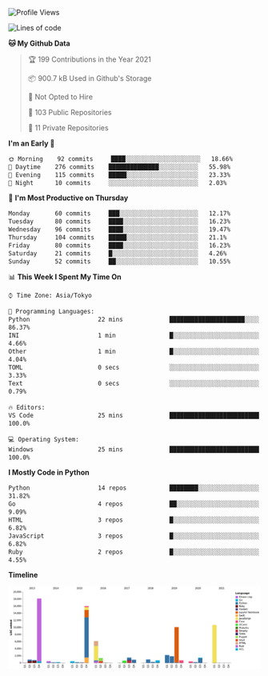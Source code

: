 <!--START_SECTION:waka-->
![Profile Views](http://img.shields.io/badge/Profile%20Views-1-blue)

![Lines of code](https://img.shields.io/badge/From%20Hello%20World%20I%27ve%20Written-77854%20lines%20of%20code-blue)

**🐱 My Github Data** 

> 🏆 199 Contributions in the Year 2021
 > 
> 📦 900.7 kB Used in Github's Storage 
 > 
> 🚫 Not Opted to Hire
 > 
> 📜 103 Public Repositories 
 > 
> 🔑 11 Private Repositories  
 > 
**I'm an Early 🐤** 

```text
🌞 Morning    92 commits     ████░░░░░░░░░░░░░░░░░░░░░   18.66% 
🌆 Daytime    276 commits    ██████████████░░░░░░░░░░░   55.98% 
🌃 Evening    115 commits    █████░░░░░░░░░░░░░░░░░░░░   23.33% 
🌙 Night      10 commits     ░░░░░░░░░░░░░░░░░░░░░░░░░   2.03%

```
📅 **I'm Most Productive on Thursday** 

```text
Monday       60 commits     ███░░░░░░░░░░░░░░░░░░░░░░   12.17% 
Tuesday      80 commits     ████░░░░░░░░░░░░░░░░░░░░░   16.23% 
Wednesday    96 commits     ████░░░░░░░░░░░░░░░░░░░░░   19.47% 
Thursday     104 commits    █████░░░░░░░░░░░░░░░░░░░░   21.1% 
Friday       80 commits     ████░░░░░░░░░░░░░░░░░░░░░   16.23% 
Saturday     21 commits     █░░░░░░░░░░░░░░░░░░░░░░░░   4.26% 
Sunday       52 commits     ██░░░░░░░░░░░░░░░░░░░░░░░   10.55%

```


📊 **This Week I Spent My Time On** 

```text
⌚︎ Time Zone: Asia/Tokyo

💬 Programming Languages: 
Python                   22 mins             █████████████████████░░░░   86.37% 
INI                      1 min               █░░░░░░░░░░░░░░░░░░░░░░░░   4.66% 
Other                    1 min               █░░░░░░░░░░░░░░░░░░░░░░░░   4.04% 
TOML                     0 secs              ░░░░░░░░░░░░░░░░░░░░░░░░░   3.33% 
Text                     0 secs              ░░░░░░░░░░░░░░░░░░░░░░░░░   0.79%

🔥 Editors: 
VS Code                  25 mins             █████████████████████████   100.0%

💻 Operating System: 
Windows                  25 mins             █████████████████████████   100.0%

```

**I Mostly Code in Python** 

```text
Python                   14 repos            ████████░░░░░░░░░░░░░░░░░   31.82% 
Go                       4 repos             ██░░░░░░░░░░░░░░░░░░░░░░░   9.09% 
HTML                     3 repos             █░░░░░░░░░░░░░░░░░░░░░░░░   6.82% 
JavaScript               3 repos             █░░░░░░░░░░░░░░░░░░░░░░░░   6.82% 
Ruby                     2 repos             █░░░░░░░░░░░░░░░░░░░░░░░░   4.55%

```


**Timeline**

![Chart not found](https://raw.githubusercontent.com/takuan-osho/takuan-osho/master/charts/bar_graph.png) 


<!--END_SECTION:waka-->
